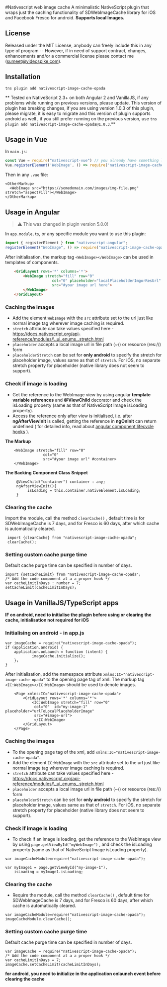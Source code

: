 

#Nativescript web image cache
A minimalistic NativeScript plugin that wraps just the caching functionality of  SDWebImageCache library for iOS and Facebook Fresco for android.
**Supports local Images.**

## License
Released under the MIT License, anybody can freely include this in any type of program -- However, if in need of support contract, changes, enhancements and/or a commercial license please contact me (sumeet@videospike.com).

## Installation

    tns plugin add nativescript-image-cache-opada

** Tested on NativeScript 2.3+ on both Angular 2 and VanillaJS, if any problems while running on previous versions, please update. This version of plugin has breaking changes, if you are using version 1.0.3 of this plugin, please migrate, it is easy to migrate and this version of plugin supports android as well , if you still prefer running on the previous version, use `tns plugin add nativescript-image-cache-opada@1.0.3`.**

## Usage in Vue
In `main.js`:

```js
const Vue = require("nativescript-vue") // you already have something like this
Vue.registerElement('WebImage', () => require('nativescript-image-cache-opada').WebImage) // now add this
```

Then in any `.vue` file:

```vue
<OtherMarkup>
  <WebImage src="https://somedomain.com/images/img-file.png" stretch="aspectFill"></WebImage>
</OtherMarkup>
```

## Usage in Angular

> ⚠️ This was changed in plugin version 5.0.0!

In `app.module.ts`, or any specific module you want to use this plugin:

```typescript
import { registerElement } from "nativescript-angular";
registerElement("WebImage", () => require("nativescript-image-cache-opada").WebImage);
```

After initialisation, the markup tag `<WebImage></WebImage>` can be used in templates of components.

```html
    <GridLayout rows='*' columns='*'>
        <WebImage stretch="fill" row="0"
                     col="0" placeholder="localPlaceholderImgorResUrl"
                     src="#your image url here">
        </WebImage>
    </GridLayout>
```

### Caching the images

 - Add the element `WebImage`  with the `src` attribute set to the url just like normal image tag wherever image caching is required.   
 - `stretch` attribute can take values specified here
   -https://docs.nativescript.org/api-reference/modules/\_ui_enums_.stretch.html
 - `placeholder` accepts a local image url in file path (~/) or resource (res://) form
 - `placeholderStretch` can be set for **only android** to specify the stretch for placeholder image, values same as that of `stretch`. For iOS, no separate stretch property for placeholder (native library does not seem to support).


### Check if image is loading

- Get the reference to the WebImage view by using angular **template variable references** and **@ViewChild** decorator and check the isLoading property (same as that of NativeScript Image isLoading property).
- Access the reference only after view is initialised, i.e. after **ngAfterViewInit** is called, getting the reference in **ngOnInit** can return undefined ( for detailed info, read about [angular component lifecycle hooks](https://angular.io/docs/ts/latest/guide/lifecycle-hooks.html) ).

**The Markup**

        <WebImage stretch="fill" row="0"
                     col="0"
                     src="#your image url" #container>
        </WebImage>

**The Backing Component Class Snippet**

         @ViewChild("container") container : any;
	     ngAfterViewInit(){
	          isLoading = this.container.nativeElement.isLoading;
	     }



### Clearing the cache

Import the module, call the method `clearCache()`  , default time is for SDWebImageCache is 7 days, and for Fresco is 60 days,  after which cache is automatically cleared.


     import {clearCache} from "nativescript-image-cache-opada";
     clearCache();

### Setting custom cache purge time
Default cache purge time can be specified in number of days.

    import {setCacheLimit} from "nativescript-image-cache-opada";
	/* Add the code component at a a proper hook */
    var cacheLimitInDays : number = 7;
    setCacheLimit(cacheLimitInDays);

## Usage in VanillaJS/TypeScript apps

**IF on android, need to initialise the plugin before using or clearing the cache, initialisation not required for iOS**

### Initialising on android - in app.js

    var imageCache = require("nativescript-image-cache-opada");
    if (application.android) {
        application.onLaunch = function (intent) {
                imageCache.initialize();
        };
    }

After initialisation, add the namespace attribute    `xmlns:IC="nativescript-image-cache-opada"` to the opening page tag of xml. The markup tag `<IC:WebImage></IC:WebImage>` should be used to denote images.

```
    <Page xmlns:IC="nativescript-image-cache-opada">
        <GridLayout rows='*' columns='*'>
            <IC:WebImage stretch="fill" row="0"
             col="0"  id="my-image-1" placeholder="urlToLocalPlaceholderImage"
             src="#image-url">
             </IC:WebImage>  
        </GridLayout>
    </Page>
```

### Caching the images

 - To the opening page tag of the xml, add
   `xmlns:IC="nativescript-image-cache-opada"`.
 - Add the element `IC:WebImage`  with the `src` attribute set to the url just like normal image tag wherever image caching is required.   
 - `stretch` attribute can take values specified here
   -https://docs.nativescript.org/api-reference/modules/\_ui_enums_.stretch.html
 - `placeholder` accepts a local image url in file path (~/) or resource (res://) form
 - `placeholderStretch` can be set for **only android** to specify the stretch for placeholder image, values same as that of `stretch`. For iOS, no separate stretch property for placeholder (native library does not seem to support).

### Check if image is loading

 - To check if an image is loading, get the reference to the WebImage view by using `page.getViewById("myWebImage")` , and check the isLoading property (same as that of NativeScript Image isLoading property).

```
var imageCacheModule=require("nativescript-image-cache-opada");

var myImage1 = page.getViewById("my-image-1"),
    isLoading = myImage1.isLoading;

```


### Clearing the cache

- Require the module, call the method `clearCache()`  , default time for SDWebImageCache is 7 days, and for Fresco is 60 days,  after which cache is automatically cleared.
```
var imageCacheModule=require("nativescript-image-cache-opada");
imageCacheModule.clearCache();
```

### Setting custom cache purge time

Default cache purge time can be specified in number of days.

    var imageCache = require("nativescript-image-cache-opada");
   	/* Add the code component at a a proper hook */
    var cacheLimitInDays = 7;
    imageCache.setCacheLimit(cacheLimitInDays);


**for android, you need to initialize in the application onlaunch event before clearing the cache**
